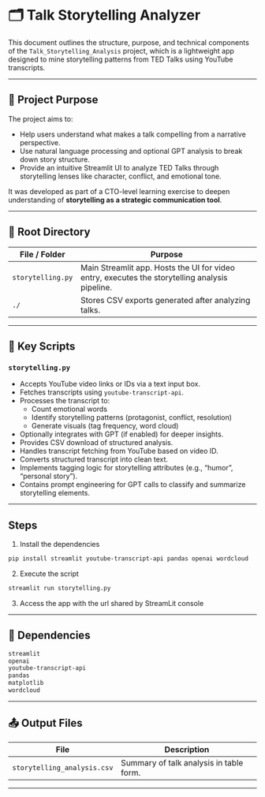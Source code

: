 # 🗂 Talk Storytelling Analyzer

This document outlines the structure, purpose, and technical components of the `Talk_Storytelling_Analysis` project, which is a lightweight app designed to mine storytelling patterns from TED Talks using YouTube transcripts.

---

## 📌 Project Purpose

The project aims to:

* Help users understand what makes a talk compelling from a narrative perspective.
* Use natural language processing and optional GPT analysis to break down story structure.
* Provide an intuitive Streamlit UI to analyze TED Talks through storytelling lenses like character, conflict, and emotional tone.

It was developed as part of a CTO-level learning exercise to deepen understanding of **storytelling as a strategic communication tool**.

---

## 📁 Root Directory

| File / Folder          | Purpose                                                                                                          |
| -------------          | ---------------------------------------------------------------------------------------------------------------- |
| `storytelling.py`      | Main Streamlit app. Hosts the UI for video entry, executes the storytelling analysis pipeline.                   |
| `./`                   | Stores CSV exports generated after analyzing talks.                                                              |

---

## 📄 Key Scripts

### `storytelling.py`

* Accepts YouTube video links or IDs via a text input box.
* Fetches transcripts using `youtube-transcript-api`.
* Processes the transcript to:
  * Count emotional words
  * Identify storytelling patterns (protagonist, conflict, resolution)
  * Generate visuals (tag frequency, word cloud)
* Optionally integrates with GPT (if enabled) for deeper insights.
* Provides CSV download of structured analysis.
* Handles transcript fetching from YouTube based on video ID.
* Converts structured transcript into clean text.
* Implements tagging logic for storytelling attributes (e.g., “humor”, “personal story”).
* Contains prompt engineering for GPT calls to classify and summarize storytelling elements.

---
## Steps

1. Install the dependencies
```bash
pip install streamlit youtube-transcript-api pandas openai wordcloud
```

2. Execute the script
```bash
streamlit run storytelling.py
```

3. Access the app with the url shared by StreamLit console

---

## 🧪 Dependencies

```bash
streamlit
openai
youtube-transcript-api
pandas
matplotlib
wordcloud
```

---

## 📤 Output Files

| File                             | Description                                   |
| ------------------------------   | --------------------------------------------- |
| `storytelling_analysis.csv`      | Summary of talk analysis in table form.       |

---

